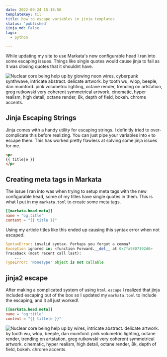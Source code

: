 ```yaml
---
date: 2022-09-24 15:18:50
templateKey: til
title: how to escape variables in jinja templates
status: 'published'
jinja_md: False
tags:
  - python

---
```


While updating my site to use Markata's new configurable head I ran into some
escaping issues.  Things like single quotes would cause jinja to fail as it was
closing quotes that it shouldnt have.

![Nuclear core being help up by glowing neon wires, cyberpunk synthwave, intricate abstract. delicate artwork. by tooth wu, wlop, beeple, dan mumford. pink volumetric lighting, octane render, trending on artstation, greg rutkowski very coherent symmetrical artwork. cinematic, hyper realism, high detail, octane render, 8k, depth of field, bokeh. chrome accents.](https://stable-diffusion.waylonwalker.com/000258.1910330087.webp#cinematic)

## Jinja Escaping Strings

Jinja comes with a handy utility for escaping strings.  I definitly tried to
over-complicate this before realizing.  You can just pipe your variables into
`e` to escape them.  This has worked pretty flawless at solving some jinja
issues for me.

``` html
<p>
{{ title|e }}
</p>
```

## Creating meta tags in Markata

The issue I ran into was when trying to setup meta tags with the new
configurable head, some of my titles have single quotes in them.  This is what
I put in my `markata.toml` to create some meta tags.

``` toml
[[markata.head.meta]]
name = "og:title"
content = "{{ title }}"
```

Using my article titles like this ended up causing this syntax error when not
escaped.

``` python
SyntaxError: invalid syntax. Perhaps you forgot a comma?
Exception ignored in: <function Forward.__del__ at 0x7fa9807192d0>
Traceback (most recent call last):
    ...
TypeError: 'NoneType' object is not callable
```

## jinja2 escape

After making a complicated system of using `html.escape` I realized that jinja
included escaping out of the box so I updated my `markata.toml` to include the
escaping, and it all just worked!.

``` toml
[[markata.head.meta]]
name = "og:title"
content = "{{ title|e }}"
```

![Nuclear core being help up by wires, intricate abstract. delicate artwork. by tooth wu, wlop, beeple, dan mumford. pink volumetric lighting, octane render, trending on artstation, greg rutkowski very coherent symmetrical artwork. cinematic, hyper realism, high detail, octane render, 8k, depth of field, bokeh. chrome accents.](https://stable-diffusion.waylonwalker.com/000255.3328233410.webp#cinematic)
